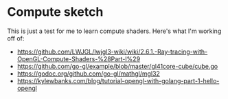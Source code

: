 # Compute sketch

This is just a test for me to learn compute shaders. Here's what I'm working off of:

* https://github.com/LWJGL/lwjgl3-wiki/wiki/2.6.1.-Ray-tracing-with-OpenGL-Compute-Shaders-%28Part-I%29
* https://github.com/go-gl/example/blob/master/gl41core-cube/cube.go
* https://godoc.org/github.com/go-gl/mathgl/mgl32
* https://kylewbanks.com/blog/tutorial-opengl-with-golang-part-1-hello-opengl